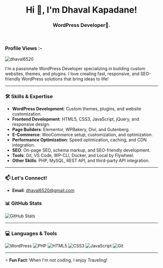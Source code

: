 <h1 align="center">Hi 👋, I'm Dhaval Kapadane!</h1>
<h3 align="center">WordPress Developer🌟.</h3>

<br>

<p align="right"> <h3>Profile Views :-</h3> <img src="https://komarev.com/ghpvc/?username=dhaval6520&label=Profile%20views&color=0e75b6&style=flat"
    alt="dhaval6520" /> 
  </p>
 I'm a passionate WordPress Developer specializing in building custom websites, themes, and plugins. I love creating fast, responsive, and SEO-friendly WordPress solutions that bring ideas to life!

---

### 🛠️ **Skills & Expertise**

- **WordPress Development**: Custom themes, plugins, and website customization.
- **Frontend Development**: HTML5, CSS3, JavaScript, jQuery, and responsive design.
- **Page Builders**: Elementor, WPBakery, Divi, and Gutenberg.
- **E-Commerce**: WooCommerce setup, customization, and optimization.
- **Performance Optimization**: Speed optimization, caching, and CDN integration.
- **SEO**: On-page SEO, schema markup, and SEO-friendly development.
- **Tools**: Git, VS Code, WP-CLI, Docker, and Local by Flywheel.
- **Other Skills**: PHP, MySQL, REST API, and third-party API integration.

---

### 📫 **Let's Connect!**

- **Email**: dhaval6520@gmail.com

### 📊 **GitHub Stats**

![GitHub Stats](https://github-readme-stats.vercel.app/api?username=yourusername&show_icons=true&theme=dark)

---

### 💻 **Languages & Tools**

![WordPress](https://img.shields.io/badge/WordPress-%23117AC9.svg?style=for-the-badge&logo=WordPress&logoColor=white)
![PHP](https://img.shields.io/badge/PHP-%23777BB4.svg?style=for-the-badge&logo=php&logoColor=white)
![HTML5](https://img.shields.io/badge/HTML5-%23E34F26.svg?style=for-the-badge&logo=html5&logoColor=white)
![CSS3](https://img.shields.io/badge/CSS3-%231572B6.svg?style=for-the-badge&logo=css3&logoColor=white)
![JavaScript](https://img.shields.io/badge/JavaScript-%23F7DF1E.svg?style=for-the-badge&logo=javascript&logoColor=black)
![Git](https://img.shields.io/badge/Git-%23F05032.svg?style=for-the-badge&logo=git&logoColor=white)

---

⭐️ **Fun Fact**: When I'm not coding, I enjoy Traveling!
